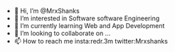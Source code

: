 - 👋 Hi, I’m @MrxShanks
- 👀 I’m interested in Software software Engineering
- 🌱 I’m currently learning Web and App Development 
- 💞️ I’m looking to collaborate on ...
- 📫 How to reach me insta:redr.3m twitter:Mrxshanks

<!---
MrxShanks/MrxShanks is a ✨ special ✨ repository because its `README.md` (this file) appears on your GitHub profile.
You can click the Preview link to take a look at your changes.
--->

